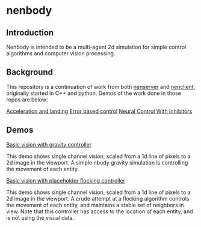 # nenbody

## Introduction
Nenbody is intended to be a multi-agent 2d simulation for simple control algorithms and computer vision processing. 

## Background
This repository is a continuation of work from both [nenserver](https://github.com/Dasch0/nenserver) and [nenclient](https://github.com/Dasch0/nenclient), originally started in C++ and python. Demos of the work done in those repos are below:

[Acceleration and landing](https://www.youtube.com/watch?v=I9AHZ5UcHEc)
[Error based control](https://www.youtube.com/watch?v=ouFYhsppqWI)
[Neural Control With Inhibitors](https://www.youtube.com/watch?v=WhXmLyYfXIs)


## Demos
[Basic vision with gravity controller](https://youtu.be/SQn7Y11cVWA)

This demo shows single channel vision, scaled from a 1d line of pixels to a 2d image in the viewport. A simple nbody gravity simulation is controlling the movement of each entity.

[Basic vision with placeholder flocking controller](https://youtu.be/infru4_VE_I)

This demo shows single channel vision, scaled from a 1d line of pixels to a 2d image in the viewport. A crude attempt at a flocking algorithm controls the movement of each entity, and maintains a stable set of neighbors in view. Note that this controller has access to the location of each entity, and is not using the visual data.
